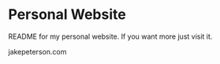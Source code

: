 # Personal Website

README for my personal website. If you want more just visit it.

jakepeterson.com

